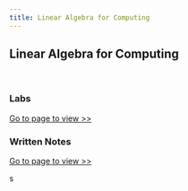 ```yaml
---
title: Linear Algebra for Computing
---
```


<h2>Linear Algebra for Computing</h2>
<br>
<div class="card-div">
<div class="card">
<h3>Labs</h3>
<p class="card-p"><a href="/notes/linear-algebra-for-computing/labs/" class="card-a">Go to page to view >></a></p>
</div>

<div class="card">
<h3>Written Notes</h3>
<p class="card-p"><a href="/notes/linear-algebra-for-computing/written-notes/" class="card-a">Go to page to view >></a></p>
</div>

</div>s